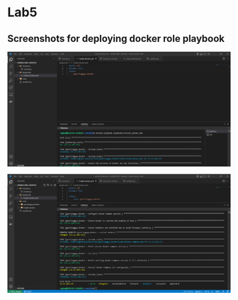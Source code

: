 # Lab5

## Screenshots for deploying docker role playbook

![Docker_1](./screenshots/1.png)

![Docker_2](./screenshots/2.png)
